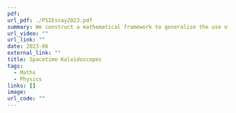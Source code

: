 ```yaml
---
pdf: 
url_pdf: ./PSIEssay2023.pdf
summary: We construct a mathematical framework to generalise the use of reflection groups in classifying discrete symmetries of Lorentzian spaces, inspired by both the immense mathematical applicability of familiar Coxeter theory and potential applications to discrete models of spacetimes. With this goal, we present a generalisation of the notion of crystallographic symmetry, and argue its necessity. Utilising this generalisation, we show how properties of reflection groups and mirror hyper- planes in Euclidean space turn out to be vastly different from Lorentzian spaces.
url_video: ""
url_link: ""
date: 2023-06
external_link: ""
title: Spacetime Kaleidoscopes
tags:
  - Maths
  - Physics
links: []
image: 
url_code: ""
---
```



